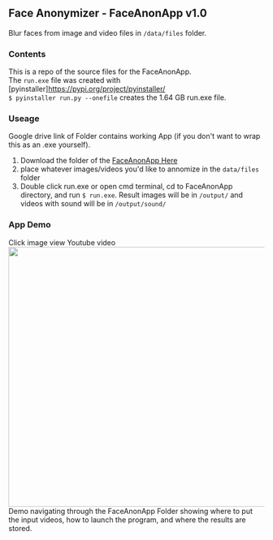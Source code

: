 ## Face Anonymizer - FaceAnonApp v1.0
Blur faces from image and video files in `/data/files` folder.<br>

### Contents
This is a repo of the source files for the FaceAnonApp. <br>
The `run.exe` file was created with [pyinstaller]https://pypi.org/project/pyinstaller/ <br>
`$ pyinstaller run.py --onefile` creates the 1.64 GB run.exe file.

### Useage
Google drive link of Folder contains working App (if you don't want to wrap this as an .exe yourself). 
1. Download the folder of the [FaceAnonApp Here](https://drive.google.com/file/d/1gskbA1EkMdQ2LZ7-f40dxMYGZqEfC_eD/view?usp=sharing)
2. place whatever images/videos you'd like to annomize in the `data/files` folder 
3. Double click run.exe or open cmd terminal, cd to FaceAnonApp directory, and run `$ run.exe`.
Result images will be in `/output/` and videos with sound will be in `/output/sound/`

### App Demo
Click image view Youtube video<br>
[<img src="https://i3.ytimg.com/vi/wRkt-qNl5Uk/maxresdefault.jpg" width="512" height="512" target="_blank">](https://www.youtube.com/watch?v=wRkt-qNl5Uk)<br>
Demo navigating through the FaceAnonApp Folder 
showing where to put the input videos, 
how to launch the program,
and where the results are stored.
